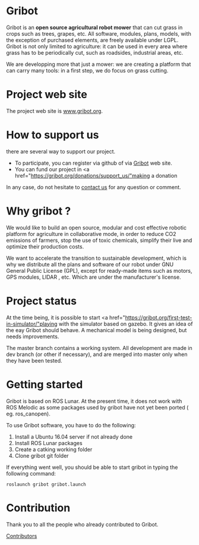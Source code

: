 # Gribot

Gribot is an **open source agricultural robot mower** that can cut grass in crops such as trees, grapes, etc. All software, modules, plans, models, with the exception of purchased elements, are freely available under LGPL.
Gribot is not only limited to agriculture: it can be used in every area where grass has to be periodically cut, such as 
roadsides, industrial areas, etc.

We are developping more that just a mower: we are creating a platform that can carry many tools: in a first step, we do focus on grass cutting.

# Project web site

The project web site is www.gribot.org.

# How to support us

there are several way to support our project.
* To participate, you can register via github of via <a href="https://gribot.org/i-would-like-to-participate/">Gribot</a> web site.
* You can fund our project in <a href="https://gribot.org/donations/support_us/"making a donation</a>  

In any case, do not hesitate to <a href="https://gribot.org/contact-us/">contact us</a> for any question or comment.

# Why gribot ?

We would like to build an open source, modular and cost effective robotic platform for agriculture in collaborative mode,
in order to reduce CO2 emissions of farmers, stop the use of toxic chemicals, simplify their live and optimize their production costs.

We want to accelerate the transition to sustainable development, which is why we distribute all the
plans and software of our robot under GNU General Public License (GPL), except for ready-made
items such as motors, GPS modules, LIDAR , etc. Which are under the manufacturer's license.

# Project status

At the time being, it is possible to start <a href="https://gribot.org/first-test-in-simulator/"playing</a> with the simulator based on gazebo.
It gives an idea of the eay Gribot should behave.
A mechanical model is being designed, but needs improvements. 

The master branch contains a working system. All development are made in dev branch (or other if necessary), and are merged into master only when they have been tested.

# Getting started 

Gribot is based on ROS Lunar. At the present time, it does not work with ROS Melodic as some packages used by gribot have not yet been ported ( eg. ros_canopen).

To use Gribot software, you have to do the following:

1. Install a Ubuntu 16.04 server if not already done
2. Install ROS Lunar packages
3. Create a catking working folder
4. Clone gribot git folder

If everything went well, you should be able to start gribot in typing the following command:

```
roslaunch gribot gribot.launch
```

# Contribution

Thank you to all the people who already contributed to Gribot.

<a href="https://github.com/guycorbaz/gribot/graphs/contributors">Contributors</a>
